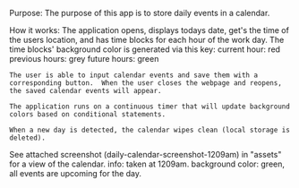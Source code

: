 Purpose: The purpose of this app is to store daily events in a calendar.  

How it works:
    The application opens, displays todays date, get's the time of the users location, and has time blocks for each hour of the work day.  The time blocks' background color is generated via this key:
        current hour: red
        previous hours: grey
        future hours: green

    The user is able to input calendar events and save them with a corresponding button.  When the user closes the webpage and reopens,
    the saved calendar events will appear.

    The application runs on a continuous timer that will update background colors based on conditional statements.

    When a new day is detected, the calendar wipes clean (local storage is deleted).


See attached screenshot (daily-calendar-screenshot-1209am) in "assets"  for a view of the calendar.
    info: taken at 1209am.
    background color: green, all events are upcoming for the day.